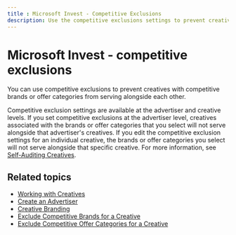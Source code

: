 ```yaml
---
title : Microsoft Invest - Competitive Exclusions
description: Use the competitive exclusions settings to prevent creatives from serving alongside each other. These settings are available at the advertiser and creative levels.
---
```


# Microsoft Invest - competitive exclusions

You can use competitive exclusions to prevent creatives with competitive brands or offer categories from serving alongside each other.

Competitive exclusion settings are available at the advertiser and creative levels. If you set competitive exclusions at the advertiser
level, creatives associated with the brands or offer categories that you select will not serve alongside that advertiser's creatives. If you edit the competitive exclusion settings for an individual creative, the brands or offer categories you select will not serve alongside that specific creative. For more information, see [Self-Auditing Creatives](./self-auditing-creatives.md).

## Related topics

- [Working with Creatives](./working-with-creatives.md)
- [Create an Advertiser](./create-an-advertiser.md)
- [Creative Branding](./creative-branding.md)
- [Exclude Competitive Brands for a Creative](./exclude-competitive-brands-for-a-creative.md)
- [Exclude Competitive Offer Categories for a Creative](./exclude-competitive-offer-categories-for-a-creative.md)
